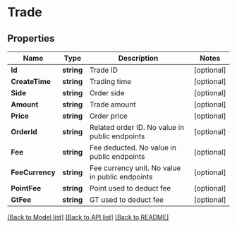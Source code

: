 # Trade

## Properties
Name | Type | Description | Notes
------------ | ------------- | ------------- | -------------
**Id** | **string** | Trade ID | [optional] 
**CreateTime** | **string** | Trading time | [optional] 
**Side** | **string** | Order side | [optional] 
**Amount** | **string** | Trade amount | [optional] 
**Price** | **string** | Order price | [optional] 
**OrderId** | **string** | Related order ID. No value in public endpoints | [optional] 
**Fee** | **string** | Fee deducted. No value in public endpoints | [optional] 
**FeeCurrency** | **string** | Fee currency unit. No value in public endpoints | [optional] 
**PointFee** | **string** | Point used to deduct fee | [optional] 
**GtFee** | **string** | GT used to deduct fee | [optional] 

[[Back to Model list]](../README.md#documentation-for-models) [[Back to API list]](../README.md#documentation-for-api-endpoints) [[Back to README]](../README.md)


